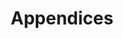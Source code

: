 ---
redirect_to: '{{ .Site.BaseURL }}'
remove_date: '2025-03-03'
weight: 50
bookCollapseSection: true
title: Appendices
---